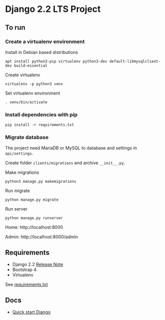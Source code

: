 # Django 2.2 LTS Project 
## To run
### Create a virtualenv environment
Install in Debian based distributions 

`apt install python3-pip virtualenv python3-dev default-libmysqlclient-dev build-essential`

Create virtualenv

`virtualenv -p python3 venv`

Set virtualenv environment

`. venv/bin/activate`

### Install dependencies with pip
`pip install -r requirements.txt`

### Migrate database

The project need MariaDB or MySQL to database and settings in `api/settings`.

Create folder `clients/migrations` and archive `__init__.py`.

Make migrations

`python3 manage.py makemigrations`

Run migrate

`python manage.py migrate`

Run server

`python manage.py runserver`

Home: http://localhost:8000

Admin: http://localhost:8000/admin

## Requirements

- Django 2.2 [Release Note](https://docs.djangoproject.com/en/2.2/releases/2.2/)
- Bootstrap 4
- Virtualenv

See [requirements.txt](requirements.txt)

## Docs

- [Quick start Django](https://www.djangoproject.com/start/)
